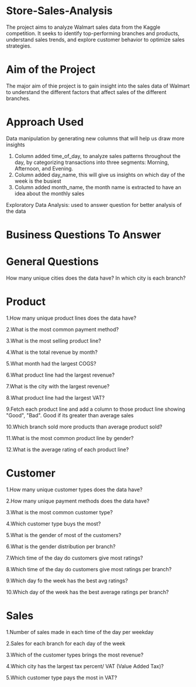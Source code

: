 # Store-Sales-Analysis
The project aims to analyze Walmart sales data from the Kaggle competition. It seeks to identify top-performing branches and products, understand sales trends, and explore customer behavior to optimize sales strategies.

# Aim of the Project
The major aim of thie project is to gain insight into the sales data of Walmart to understand the different factors that affect sales of the different branches.

# Approach Used
Data manipulation by generating new columns that will help us draw more insights
1. Column added time_of_day, to analyze sales patterns throughout the day, by categorizing transactions into three segments: Morning, Afternoon, and Evening.
2. Column added day_name, this will give us insights on which day of the week is the busiest
3. Column added month_name, the month name is extracted to have an idea about the monthly sales

Exploratory Data Analysis: used to answer question for better analysis of the data

# Business Questions To Answer

# General Questions
How many unique cities does the data have?
In which city is each branch?

# Product
1.How many unique product lines does the data have?

2.What is the most common payment method?

3.What is the most selling product line?

4.What is the total revenue by month?

5.What month had the largest COGS?

6.What product line had the largest revenue?

7.What is the city with the largest revenue?

8.What product line had the largest VAT?

9.Fetch each product line and add a column to those product line showing "Good", "Bad". Good if its greater than average sales

10.Which branch sold more products than average product sold?

11.What is the most common product line by gender?

12.What is the average rating of each product line?


# Customer
1.How many unique customer types does the data have?

2.How many unique payment methods does the data have?

3.What is the most common customer type?

4.Which customer type buys the most?

5.What is the gender of most of the customers?

6.What is the gender distribution per branch?

7.Which time of the day do customers give most ratings?

8.Which time of the day do customers give most ratings per branch?

9.Which day fo the week has the best avg ratings?

10.Which day of the week has the best average ratings per branch?


# Sales
1.Number of sales made in each time of the day per weekday

2.Sales for each branch for each day of the week

3.Which of the customer types brings the most revenue?

4.Which city has the largest tax percent/ VAT (Value Added Tax)?

5.Which customer type pays the most in VAT?

